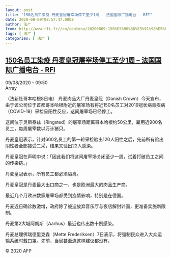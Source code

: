 ```yaml
---
layout: post
title: "150名员工染疫 丹麦皇冠屠宰场停工至少1周 – 法国国际广播电台 - RFI"
date: 2020-08-09T08:57:47.000Z
author: 法广
from: http://www.rfi.fr//cn/contenu/20200809-150%E5%90%8D%E5%91%98%E5%B7%A5%E6%9F%93%E7%96%AB-%E4%B8%B9%E9%BA%A6%E7%9A%87%E5%86%A0%E5%B1%A0%E5%AE%B0%E5%9C%BA%E5%81%9C%E5%B7%A5%E8%87%B3%E5%B0%911%E5%91%A8
tags: [ 法广 ]
categories: [ 法广 ]
---
```

<!--1596963467000-->
[150名员工染疫 丹麦皇冠屠宰场停工至少1周 – 法国国际广播电台 - RFI](http://www.rfi.fr//cn/contenu/20200809-150%E5%90%8D%E5%91%98%E5%B7%A5%E6%9F%93%E7%96%AB-%E4%B8%B9%E9%BA%A6%E7%9A%87%E5%86%A0%E5%B1%A0%E5%AE%B0%E5%9C%BA%E5%81%9C%E5%B7%A5%E8%87%B3%E5%B0%911%E5%91%A8)
------

<div>
<div>09/08/2020 - 09:50</div>Array<div class="t-content__body u-clearfix"><div class="m-interstitial"></div><p>（法新社哥本哈根8日电）    丹麦肉品大厂丹麦皇冠（Danish Crown）今天宣布，由于该公司位于首都哥本哈根附近的屠宰场有将近150名员工对2019冠状病毒疾病（COVID-19）采检呈阳性反应，这间屠宰场已经停工。</p><p>    这间位于灵斯泰兹（Ringsted）的屠宰场距离哥本哈根约50公里，雇用近900名员工，每周屠宰数以万计猪只。</p><p>    丹麦皇冠表示，针对600名员工的第一轮采检验出120人阳性之后，先前所有验出阴性者全部接受二采，结果又验出22人感染。</p><p>    丹麦皇冠在声明中说：「因此我们将这间屠宰场关闭至少一周，试着打破员工之间的传染链。」</p><p>    丹麦皇冠表示，所有员工都必须隔离。</p><p>    丹麦皇冠是丹麦最大出口商之一，也是欧洲最大的肉品生产商。</p><p>    最近几个月欧洲数家屠宰场都受到疫情影响，特别是在德国。</p><p>    丹麦近日确诊数激增，政府除了被迫放弃音乐厅与夜店解封计画，更准备实施新限制。</p><p>    丹麦第2大城阿胡斯（Aarhus）最近也传出数十例感染。</p><p>    丹麦总理佛瑞德里克森（Mette Frederiksen）7日表示，将强制民众进入大众运输系统时戴口罩。先前，当局甚至连这样建议都没有。</p><p class="t-copyright">© 2020 AFP</p>        </div>
</div>
